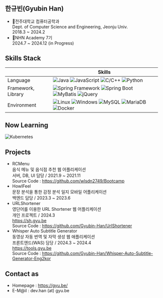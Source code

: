 ## 한규빈(Gyubin Han)
- 🏤전주대학교 컴퓨터공학과<br>Dept. of Computer Science and Engineering, Jeonju Univ.<br>2018.3 ~ 2024.2
- 📕NHN Academy 7기<br>2024.7 ~ 2024.12 (in Progress)

## Skills Stack
|  | Skills |
| --- | --- |
| Language | <img alt="Java" src ="https://img.shields.io/badge/Java-red.svg?&style=for-the-badge&logo=openjdk&logoColor=white"/> <img alt="JavaScript" src ="https://img.shields.io/badge/JavaScript-F7DF1E.svg?&style=for-the-badge&logo=JavaScript&logoColor=black"/> <img alt="C/C++" src ="https://img.shields.io/badge/C/C++-00599C.svg?&style=for-the-badge&logo=cplusplus&logoColor=white"/> <img alt="Python" src ="https://img.shields.io/badge/Python-3776ab.svg?&style=for-the-badge&logo=python&logoColor=white"/> |
| Framework, Library | <img alt="Spring Framework" src ="https://img.shields.io/badge/Spring-6db33f.svg?&style=for-the-badge&logo=spring&logoColor=white"/> <img alt="Spring Boot" src ="https://img.shields.io/badge/Spring Boot-6db33f.svg?&style=for-the-badge&logo=springboot&logoColor=white"/> <img alt="MyBatis" src ="https://img.shields.io/badge/MyBatis-black.svg?&style=for-the-badge&logo=&logoColor=white"/> <img alt="jQuery" src ="https://img.shields.io/badge/jQuery-0769ad.svg?&style=for-the-badge&logo=jquery&logoColor=white"/> |
| Environment | <img alt="Linux" src ="https://img.shields.io/badge/Linux-fcc624.svg?&style=for-the-badge&logo=linux&logoColor=black"/> <img alt="Windows" src ="https://img.shields.io/badge/Windows-0078d4.svg?&style=for-the-badge&logo=windows10&logoColor=white"/> <img alt="MySQL" src ="https://img.shields.io/badge/MySQL-4479a1.svg?&style=for-the-badge&logo=mysql&logoColor=white"/> <img alt="MariaDB" src ="https://img.shields.io/badge/MariaDB-003545.svg?&style=for-the-badge&logo=mariadb&logoColor=white"/> <img alt="Docker" src="https://img.shields.io/badge/Docker-2496ED.svg?style=for-the-badge&logo=docker&logoColor=white"/> |

## Now Learning
<img alt="Kubernetes" src ="https://img.shields.io/badge/Kubernetes-326ce5.svg?&style=for-the-badge&logo=kubernetes&logoColor=white"/>

## Projects
- RCMenu<br>음식 메뉴 및 음식점 추천 웹 어플리케이션<br>서버, DB, UI 담당 / 2021.9 ~ 2021.11<br>Source Code : https://github.com/wlsdn2749/Bootcamp
- HowIFeel<br>문장 분석을 통한 감정 분석 일지 모바일 어플리케이션<br>백엔드 담당 / 2023.3 ~ 2023.6
- URLShortener<br>영단어를 이용한 URL Shortener 웹 어플리케이션<br>개인 프로젝트 / 2024.3<br>https://sh.gyu.be<br>Source Code : https://github.com/Gyubin-Han/UrlShortener
- Whisper Auto Subtitle Generator<br>동영상 자동 번역 및 자막 생성 웹 애플리케이션<br>프론트엔드(WAS) 담당 / 2024.3 ~ 2024.4<br>https://tools.gyu.be<br>Source Code : https://github.com/Gyubin-Han/Whisper-Auto-Subtitle-Generator-Eng2kor

## Contact as
- Homepage : https://gyu.be/
- E-M@il : dev.han (at) gyu.be
